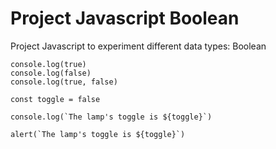 # Project Javascript Boolean

Project Javascript to experiment different data types: Boolean

```
console.log(true)
console.log(false)
console.log(true, false)

const toggle = false

console.log(`The lamp's toggle is ${toggle}`)

alert(`The lamp's toggle is ${toggle}`)
```
